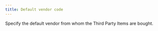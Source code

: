 ```yaml
---
title: Default vendor code
---
```



Specify the default vendor from whom the Third Party Items are bought.
